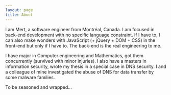 ```yaml
---
layout: page
title: About
---
```


I am Mert, a software engineer from Montréal, Canada. I am focused in back-end development with no specific language constraint. If I have to, I can also make wonders with JavaScript (+ jQuery + DOM + CSS) in the front-end but only if I have to. The back-end is the real engineering to me.

I have major in Computer engineering and Mathematics, got them concurrently (survived with minor injuries). I also have a masters in information security, wrote my thesis in a special case in DNS security. I and a colleague of mine investigated the abuse of DNS for data transfer by some malware families.

To be seasoned and wrapped...